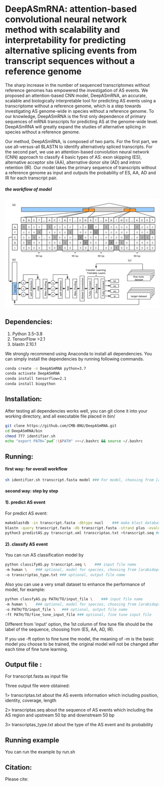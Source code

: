 # DeepASmRNA: attention-based convolutional neural network method with scalability and interpretability for predicting alternative splicing events from transcript sequences without a reference genome
The sharp increase in the number of sequenced transcriptomes without reference genomes has empowered the investigation of AS events. We proposed an attention-based CNN model, DeepASmRNA, an accurate, scalable and biologically interpretable tool for predicting AS events using a transcriptome without a reference genome, which is a step towards investigating AS genome-wide in species without a reference genome. To our knowledge, DeepASmRNA is the first only dependence of primary sequences of mRNA transcripts for predicting AS at the genome-wide level. DeepASmRNA will greatly expand the studies of alternative splicing in species without a reference genome.

Our method, DeepASmRNA, is composed of two parts. For the first part, we use all-versus-all BLASTN to identify alternatively spliced transcripts. For the second part, we use an attention-based convolution neural network (CNN) approach to classify 4 basic types of AS: exon skipping (ES), alternative acceptor site (AA), alternative donor site (AD) and intron retention (IR). Our model takes the primary sequence of transcripts without a reference genome as input and outputs the probability of ES, AA, AD and IR for each transcript pair.

##### the workflow of model

![img](workflow.png)

## Dependencies:

1. Python 3.5–3.8
2. TensorFlow >2.1
3. blastn 2.10.1

We strongly recommend using Anaconda to install all dependencies. You can simply install the dependencies by running following commands.

```bash
conda create -n DeepASmRNA python=3.7
conda activate DeepASmRNA
conda install tensorflow=2.1
conda install biopython
```

## Installation:

After testing all dependencies works well, you can git clone it into your working directory, and all executable file placed in bin/

```bash
git clone https://github.com/CMB-BNU/DeepASmRNA.git
cd DeepASmRNA/bin
chmod 777 identifier.sh
echo "export PATH=`pwd`:\$PATH" >>~/.bashrc && source ~/.bashrc
```



## Running:

#### first way: for overall workflow
```bash
sh identifier.sh transcript.fasta model ### For model, choosing from [arabidopsis, rice, human], arabidopsis or rice for plant, human for animal
```


#### second way: step by step

#### 1). predict AS event
For predict AS event:

```bash
makeblastdb -in transcript.fasta -dbtype nucl    ### make blast database 
blastn -query transcript.fasta -db transcript.fasta -strand plus -evalue 1E-10 -outfmt 5 -ungapped -num_threads 20 -out transcript.xml  ### sequence alignment using blastn
python3 predictAS.py transcript.xml transcriptas.txt >transcript.seq ### predict AS transcript pair 
```


#### 2). classify AS event

You can run AS classification model by 

```bash
python classifyAS.py transcript.seq \    ### input file name 
-m human \    ### optional, model for species, choosing from [arabidopsis, human, rice, fine_tune], default = human
-o transcriptas_type.txt ### optional, output file name 
```

Also you can use a very small dataset to enhance the performance of model, for example:

```bash
python classfyAS.py PATH/TO/input_file \    ### input file name 
-m human \    ### optional, model for species, choosing from [arabidopsis, human, rice, fine_tune], default = human
-o PATH/TO/input_file \   ### optional, output file name 
-ft PATH/TO/fine_tune_input_file ### optional, fine tune input file
```
Different from 'input' option, the 1st column of fine tune file should be the label of the sequence, choosing from (ES, AA, AD, IR).

If you use -ft option to fine tune the model, the meaning of -m is the basic model you choose to be trained, the original model will not be changed after each time of fine tune learning.

## Output file :
For transcript.fasta as input file

Three output file were obtained:

1> transcriptas.txt about the AS events information which including position, identity, coverage, length 

2> transcriptas.seq about the sequence of AS events which including the AS region and upstream 50 bp and downstream 50 bp

3> transcriptas_type.txt about the type of the AS event and its probability

## Running example

You can run the example by run.sh

## Citation:

Please cite:



